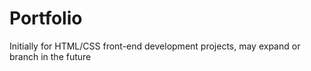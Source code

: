 # Portfolio
 Initially for HTML/CSS front-end development projects, may expand or branch in the future

